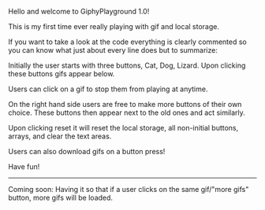 Hello and welcome to GiphyPlayground 1.0!

This is my first time ever really playing with gif and local storage.

If you want to take a look at the code everything is clearly commented so you can know what just about every line does but to summarize:

Initially the user starts with three buttons, Cat, Dog, Lizard. Upon clicking these buttons gifs appear below.

Users can click on a gif to stop them from playing at anytime. 

On the right hand side users are free to make more buttons of their own choice. These buttons then appear next to the old ones and act similarly.

Upon clicking reset it will reset the local storage, all non-initial buttons, arrays, and clear the text areas.

Users can also download gifs on a button press!

Have fun!


****************************
Coming soon: Having it so that if a user clicks on the same gif/"more gifs" button, more gifs will be loaded.